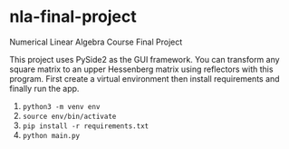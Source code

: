 # nla-final-project
Numerical Linear Algebra Course Final Project

This project uses PySide2 as the GUI framework. 
You can transform any square matrix to an upper Hessenberg matrix using reflectors with this program.
First create a virtual environment then install requirements and finally run the app. 
1. ```python3 -m venv env```
2. ```source env/bin/activate```
3. ```pip install -r requirements.txt```
4. ```python main.py```